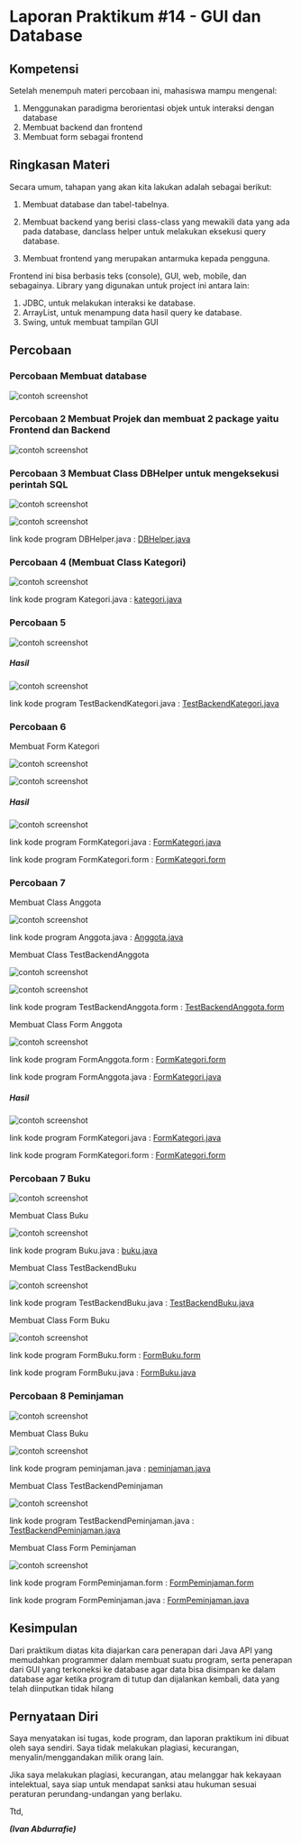 # Laporan Praktikum #14 - GUI dan Database

## Kompetensi
Setelah menempuh materi percobaan ini, mahasiswa mampu mengenal:
1. Menggunakan paradigma berorientasi objek untuk interaksi dengan database
2. Membuat backend dan frontend
3. Membuat form sebagai frontend
   
## Ringkasan Materi

Secara umum, tahapan yang akan kita lakukan adalah sebagai berikut:
1. Membuat database dan tabel-tabelnya.
2. Membuat backend yang berisi class-class yang mewakili data yang ada pada database, danclass helper untuk melakukan eksekusi query database.
   
3. Membuat frontend yang merupakan antarmuka kepada pengguna. 
   

Frontend ini bisa berbasis teks (console), GUI, web, mobile, dan sebagainya. Library yang digunakan untuk project ini antara lain:

1. JDBC, untuk melakukan interaksi ke database.
2. ArrayList, untuk menampung data hasil query ke database.
3. Swing, untuk membuat tampilan GUI

## Percobaan

### Percobaan Membuat database

![contoh screenshot](img/database.png)
         
### Percobaan 2 Membuat Projek dan membuat 2 package yaitu Frontend dan Backend

![contoh screenshot](img/p2.png)

### Percobaan 3 Membuat Class DBHelper untuk mengeksekusi perintah SQL

![contoh screenshot](img/p3dbhelperfull1.png)

![contoh screenshot](img/p3dbhelperfull2.png)

link kode program DBHelper.java : [DBHelper.java](../../src/14_GUI_dan_Database/backend/DBHelper1841720099Rafi.java)

### Percobaan 4 (Membuat Class Kategori)

![contoh screenshot](img/p4kategori.png)

link kode program Kategori.java : [kategori.java](../../src/14_GUI_dan_Database/backend/Kategori1841720099Rafi.java)

### Percobaan 5


![contoh screenshot](img/p4mainkategori.png)

##### Hasil

![contoh screenshot](img/p4hasil.png)


link kode program TestBackendKategori.java : [TestBackendKategori.java](../../src/14_GUI_dan_Database/frontend/TestBackend1841720099Rafi.java)

### Percobaan 6

Membuat Form Kategori 

![contoh screenshot](img/uikategori.png)

![contoh screenshot](img/p5formkategori.png)

##### Hasil

![contoh screenshot](img/p5form.png)


link kode program FormKategori.java : [FormKategori.java](../../src/14_GUI_dan_Database/frontend/FrmKategori1841720099Rafi.java)

link kode program FormKategori.form : [FormKategori.form](../../src/14_GUI_dan_Database/frontend/FrmKategori1841720099Rafi.form)

### Percobaan 7

Membuat Class Anggota

![contoh screenshot](img/p6anggota.png)

link kode program Anggota.java : [Anggota.java](../../src/14_GUI_dan_Database/backend/Anggota1841720099Rafi.java)


Membuat Class TestBackendAnggota

![contoh screenshot](img/p6test.png)

![contoh screenshot](img/p6hasi.png)

link kode program TestBackendAnggota.form : [TestBackendAnggota.form](../../src/14_GUI_dan_Database/frontend/TestBackendAnggota1841720099Rafi.java)

Membuat Class Form Anggota

![contoh screenshot](img/p6formanggota.png)

link kode program FormAnggota.form : [FormKategori.form](../../src/14_GUI_dan_Database/frontend/FrmAnggota1841720099Rafi.form)

link kode program FormAnggota.java : [FormKategori.java](../../src/14_GUI_dan_Database/frontend/FrmAnggota1841720099Rafi.java)



##### Hasil

![contoh screenshot](img/p6gui.png)


link kode program FormKategori.java : [FormKategori.java](../../src/14_GUI_dan_Database/frontend/FrmKategori1841720099Rafi.java)

link kode program FormKategori.form : [FormKategori.form](../../src/14_GUI_dan_Database/frontend/FrmKategori1841720099Rafi.form)

### Percobaan 7 Buku

![contoh screenshot](img/uibuku.png)

Membuat Class Buku

![contoh screenshot](img/p7buku.png)

link kode program Buku.java : [buku.java](../../src/14_GUI_dan_Database/backend/Buku1841720099Rafi.java)


Membuat Class TestBackendBuku

![contoh screenshot](img/p7testbuku.png)

link kode program TestBackendBuku.java : [TestBackendBuku.java](../../src/14_GUI_dan_Database/frontend/TestBackendBuku1841720099Rafi.java)

Membuat Class Form Buku

![contoh screenshot](img/p7formbuku.png)

link kode program FormBuku.form : [FormBuku.form](../../src/14_GUI_dan_Database/frontend/FrmAnggota1841720099Rafi.form)

link kode program FormBuku.java : [FormBuku.java](../../src/14_GUI_dan_Database/frontend/FrmAnggota1841720099Rafi.java)

### Percobaan 8 Peminjaman

![contoh screenshot](img/uipinjam.png)

Membuat Class Buku

![contoh screenshot](img/p8peminjaman.png)

link kode program peminjaman.java : [peminjaman.java](../../src/14_GUI_dan_Database/backend/Peminjaman1841720099Rafi.java)

Membuat Class TestBackendPeminjaman

![contoh screenshot](img/p8test.png)

link kode program TestBackendPeminjaman.java : [TestBackendPeminjaman.java](../../src/14_GUI_dan_Database/frontend/TestBackendPeminjaman1841720099Rafi.java)

Membuat Class Form Peminjaman

![contoh screenshot](img/p8form.png)

link kode program FormPeminjaman.form : [FormPeminjaman.form](../../src/14_GUI_dan_Database/frontend/FrmAnggota1841720099Rafi.form)

link kode program FormPeminjaman.java : [FormPeminjaman.java](../../src/14_GUI_dan_Database/frontend/FrmAnggota1841720099Rafi.java)



## Kesimpulan

Dari praktikum diatas kita diajarkan cara penerapan dari Java API yang memudahkan programmer dalam membuat suatu program, serta penerapan dari GUI yang terkoneksi ke database agar data bisa disimpan ke dalam database agar ketika program di tutup dan dijalankan kembali, data yang telah diinputkan tidak hilang

## Pernyataan Diri

Saya menyatakan isi tugas, kode program, dan laporan praktikum ini dibuat oleh saya sendiri. Saya tidak melakukan plagiasi, kecurangan, menyalin/menggandakan milik orang lain.

Jika saya melakukan plagiasi, kecurangan, atau melanggar hak kekayaan intelektual, saya siap untuk mendapat sanksi atau hukuman sesuai peraturan perundang-undangan yang berlaku.

Ttd,

***(Ivan Abdurrafie)***